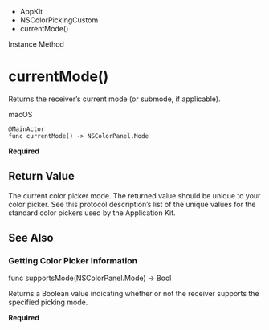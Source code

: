 

- AppKit
- NSColorPickingCustom
-  currentMode() 

Instance Method

# currentMode()

Returns the receiver’s current mode (or submode, if applicable).

macOS

``` source
@MainActor
func currentMode() -> NSColorPanel.Mode
```

**Required**

## Return Value

The current color picker mode. The returned value should be unique to your color picker. See this protocol description’s list of the unique values for the standard color pickers used by the Application Kit.

## See Also

### Getting Color Picker Information

func supportsMode(NSColorPanel.Mode) -> Bool

Returns a Boolean value indicating whether or not the receiver supports the specified picking mode.

**Required**

